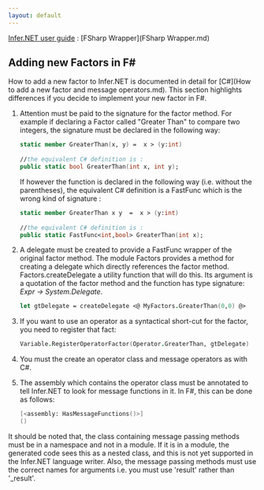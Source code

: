 ```yaml
---
layout: default 
--- 
```

[Infer.NET user guide](index.md) : [FSharp Wrapper](FSharp Wrapper.md)

## Adding new Factors in F\#

How to add a new factor to Infer.NET is documented in detail for [C#](How to add a new factor and message operators.md). This section highlights differences if you decide to implement your new factor in F\#.

1.  Attention must be paid to the signature for the factor method. For example if declaring a Factor called "Greater Than" to compare two integers, the signature must be declared in the following way:
    
    ```fsharp
    static member GreaterThan(x, y) =  x > (y:int)  
      
    //the equivalent C# definition is :  
    public static bool GreaterThan(int x, int y);
    ```
    
    If however the function is declared in the following way (i.e. without the parentheses), the equivalent C# definition is a FastFunc which is the wrong kind of signature :
    
    ```fsharp
    static member GreaterThan x y  =  x > (y:int)  
      
    //the equivalent C# definition is :  
    public static FastFunc<int,bool> GreaterThan(int x);
    ```
    
2.  A delegate must be created to provide a FastFunc wrapper of the original factor method. The module Factors provides a method for creating a delegate which directly references the factor method. Factors.createDelegate a utility function that will do this. Its argument is a quotation of the factor method and the function has type signature: _Expr -> System.Delegate_.  
    
    ```fsharp
    let gtDelegate = createDelegate <@ MyFactors.GreaterThan(0,0) @>
    ```
    
3.  If you want to use an operator as a syntactical short-cut for the factor, you need to register that fact:  
    
    ```fsharp
    Variable.RegisterOperatorFactor(Operator.GreaterThan, gtDelegate)
    ```
    
4.  You must the create an operator class and message operators as with C#.
5.  The assembly which contains the operator class must be annotated to tell Infer.NET to look for message functions in it. In F#, this can be done as follows:
    
    ```fsharp
    [<assembly: HasMessageFunctions()>]  
    ()
    ```

It should be noted that, the class containing message passing methods must be in a namespace and not in a module. If it is in a module, the generated code sees this as a nested class, and this is not yet supported in the Infer.NET language writer. Also, the message passing methods must use the correct names for arguments i.e. you must use 'result' rather than '_result'.